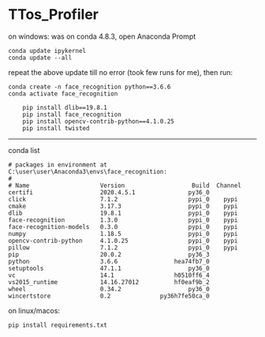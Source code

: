 # TTos_Profiler
on windows:
was on conda 4.8.3, open Anaconda Prompt
```
conda update ipykernel
conda update --all
```
repeat the above update till no error (took few runs for me), then run:

```
conda create -n face_recognition python==3.6.6 
conda activate face_recognition
```

``` pip install cmake
    pip install dlib==19.8.1
    pip install face_recognition
    pip install opencv-contrib-python==4.1.0.25
    pip install twisted 
  ```

----------------------------------------------------------- 

conda list 

```
# packages in environment at C:\user\user\Anaconda3\envs\face_recognition:
#
# Name                    Version                   Build  Channel
certifi                   2020.4.5.1               py36_0
click                     7.1.2                    pypi_0    pypi
cmake                     3.17.3                   pypi_0    pypi
dlib                      19.8.1                   pypi_0    pypi
face-recognition          1.3.0                    pypi_0    pypi
face-recognition-models   0.3.0                    pypi_0    pypi
numpy                     1.18.5                   pypi_0    pypi
opencv-contrib-python     4.1.0.25                 pypi_0    pypi
pillow                    7.1.2                    pypi_0    pypi
pip                       20.0.2                   py36_3
python                    3.6.6                hea74fb7_0
setuptools                47.1.1                   py36_0
vc                        14.1                 h0510ff6_4
vs2015_runtime            14.16.27012          hf0eaf9b_2
wheel                     0.34.2                   py36_0
wincertstore              0.2              py36h7fe50ca_0
```
on linux/macos:

```
pip install requirements.txt
```
